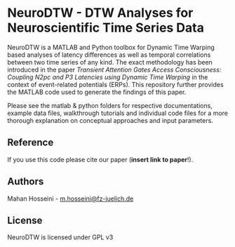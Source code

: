 # NeuroDTW - DTW Analyses for Neuroscientific Time Series Data

NeuroDTW is a MATLAB and Python toolbox for Dynamic Time Warping based analyses of latency differences as well as temporal correlations between two time series of any kind. The exact methodology has been introduced in the paper _Transient Attention Gates Access Consciousness: Coupling N2pc and P3 Latencies using Dynamic Time Warping_ in the context of event-related potentials (ERPs). This repository further provides the MATLAB code used to generate the findings of this paper.  

Please see the matlab & python folders for respective documentations, example data files, walkthrough tutorials and individual code files for a more thorough explanation on conceptual approaches and input parameters.

## Reference
If you use this code please cite our paper (**insert link to paper**!). 

## Authors
Mahan Hosseini - m.hosseini@fz-juelich.de 

## License
NeuroDTW is licensed under GPL v3

